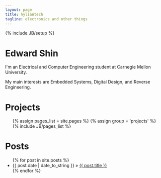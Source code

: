 ```yaml
---
layout: page
title: hyliantech
tagline: electronics and other things
---
```

{% include JB/setup %}

Edward Shin
===========


I'm an Electrical and Computer Engineering student at Carnegie Mellon University.

My main interests are Embedded Systems, Digital Design, and Reverse Engineering.

Projects
========

<ul>
    {% assign pages_list = site.pages %}
    {% assign group = 'projects' %}
    {% include JB/pages_list %}
</ul>

Posts
=====

<ul class="posts">
  {% for post in site.posts %}
      <li><span>{{ post.date | date_to_string }}</span> &raquo; <a href="{{ BASE_PATH }}{{ post.url }}">{{ post.title }}</a></li>
        {% endfor %}
        </ul>
